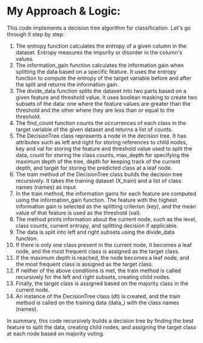 # My Approach & Logic:

This code implements a decision tree algorithm for classification. Let's go through it step by step:
1.	The entropy function calculates the entropy of a given column in the dataset. Entropy measures the impurity or disorder in the column's values.
2.	The information_gain function calculates the information gain when splitting the data based on a specific feature. It uses the entropy function to compute the entropy of the target variable before and after the split and returns the information gain.
3.	The divide_data function splits the dataset into two parts based on a given feature and threshold value. It uses boolean masking to create two subsets of the data: one where the feature values are greater than the threshold and the other where they are less than or equal to the threshold.
4.	The find_count function counts the occurrences of each class in the target variable of the given dataset and returns a list of counts.
5.	The DecisionTree class represents a node in the decision tree. It has attributes such as left and right for storing references to child nodes, key and val for storing the feature and threshold value used to split the data, count for storing the class counts, max_depth for specifying the maximum depth of the tree, depth for keeping track of the current depth, and target for storing the predicted class at a leaf node.
6.	The train method of the DecisionTree class builds the decision tree recursively. It takes the training dataset (X_train) and a list of class names (names) as input.
7.	In the train method, the information gains for each feature are computed using the information_gain function. The feature with the highest information gain is selected as the splitting criterion (key), and the mean value of that feature is used as the threshold (val).
8.	The method prints information about the current node, such as the level, class counts, current entropy, and splitting decision if applicable.
9.	The data is split into left and right subsets using the divide_data function.
10.	If there is only one class present in the current node, it becomes a leaf node, and the most frequent class is assigned as the target class.
11.	If the maximum depth is reached, the node becomes a leaf node, and the most frequent class is assigned as the target class.
12.	If neither of the above conditions is met, the train method is called recursively for the left and right subsets, creating child nodes.
13.	Finally, the target class is assigned based on the majority class in the current node.
14.	An instance of the DecisionTree class (dt) is created, and the train method is called on the training data (data_) with the class names (names).


In summary, this code recursively builds a decision tree by finding the best feature to split the data, creating child nodes, and assigning the target class at each node based on majority voting.


